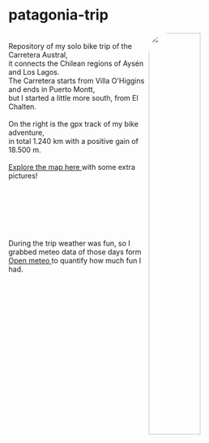 # patagonia-trip

<img align="right" src="https://github.com/user-attachments/assets/9905ee4b-1a54-4562-8038-e2d5c2196f86" width="45%" style="border-radius: 40px;" />
<br>
Repository of my solo bike trip of the Carretera Austral,<br>
it connects the Chilean regions of Aysén and Los Lagos.<br>
The Carretera starts from Villa O'Higgins and ends in Puerto Montt,<br>
but I started a little more south, from El Chalten.<br>
<br>
On the right is the gpx track of my bike adventure,<br>
in total 1.240 km with a positive gain of 18.500 m.<br>
<br>
<a href="https://filippo1993.github.io/garmin-myruns/gps_trip.html" target="_blank">Explore the map here </a>
with some extra pictures!<br>
<br><br><br><br><br><br>

During the trip weather was fun, so I grabbed meteo data of those days form <a href="https://open-meteo.com" target="_blank">Open meteo </a> to quantify how much fun I had.



